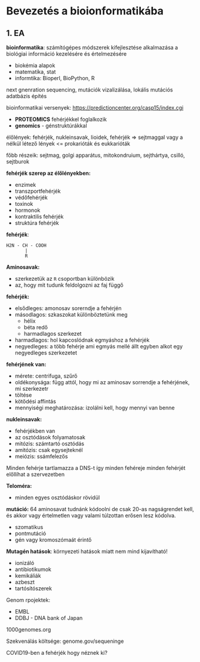 # Bevezetés a bioionformatikába
## 1. EA
**bioinformatika**: számítógépes módszerek kifejlesztése alkalmazása a biológiai információ kezelésére és értelmezésére
- biokémia alapok
- matematika, stat
- informtika: Bioperl, BioPython, R

next gnenration sequencing, mutációk vizalizálása, lokális mutációs adatbázis építés

bioinformatikai versenyek: https://predictioncenter.org/casp15/index.cgi

- **PROTEOMICS** fehérjékkel foglalkozik
- **genomics** - génstruktúrákkal

élőlények: fehérjék, nukleinsavak, lioidek, fehérjék => sejtmaggal vagy a nélkül létező lények <= prokarióták és eukkarióták

főbb részeik: sejtmag, golgi apparátus, mitokondruium, sejthártya, csilló, sejtburok

**fehérjék szerep az élőlényekben:**
- enzimek
- transzportfehérjék
- védőfehérjék
- toxinok
- hormonok
- kontraktilis fehérjék
- struktúra fehérjék 

**fehérjék**: 
```
H2N - CH - COOH
       |    
       R
```

**Aminosavak:**
- szerkezetük az `R` csoportban különbözik
- az, hogy mit tudunk feldolgozni az faj függő

**fehérjék:**
- elsődleges: amonosav sorerndje a fehérjén
- másodlagos: szkaszokat különböztetünk meg
  - hélix
  - béta redő
  - harmadlagos szerkezet
- harmadlagos: hol kapcoslódnak egmyáshoz a fehérjék
- negyedleges: a több fehérje ami egmyás mellé állt egyben alkot egy negyedleges szerkezetet

**fehérjének van:**
- mérete: centrifuga, szűrő
- oldékonysága: függ attól, hogy mi az aminosav sorrendje a fehérjének, mi szerkezetr
- töltése
- kötődési affintás
- mennyiségi meghatározása: izolálni kell, hogy mennyi van benne

**nukleinsavak:**
- fehérjékben van
- az osztódások folyamatosak
- mitózis: számtartó osztódás 
- amitózis: csak egysejteknél
- meiózis: ssámfelezős

Minden fehérje tartlamazza a DNS-t így minden fehéreje minden fehérjét előllíhat a szervezetben


**Teloméra:**
- minden egyes osztódáskor rövidül

**mutáció:** 64 aminosavat tudnánk kódoolni de csak 20-as nagságrendet kell, és akkor vagy értelmetlen vagy valami túlzottan erősen lesz kódolva.
- szomatikus
- pontmutáció
- gén vagy kromoszómaát érintő

**Mutagén hatások**:  környezeti hatások miatt nem mind kijavítható!
- ionizáló
- antibiotikumok
- kemikáliák
- azbeszt
- tartósítószerek

Genom rpojektek:
- EMBL
- DDBJ - DNA bank of Japan

1000genomes.org

Szekvenálás költsége: genome.gov/sequeninge

COVID19-ben a fehérjék hogy néznek ki?

